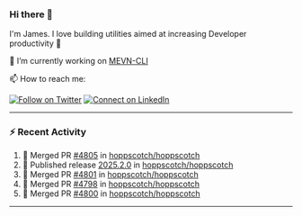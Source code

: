### Hi there 👋

I'm James. I love building utilities aimed at increasing Developer productivity :raised_hands: 

🔭 I’m currently working on [MEVN-CLI](https://github.com/madlabsinc/mevn-cli)

📫 How to reach me:

[![Follow on Twitter](https://img.shields.io/badge/--twitter?label=Twitter&logo=Twitter&style=social)](https://twitter.com/james_madhacks) [![Connect on LinkedIn](https://img.shields.io/badge/--linkedin?label=LinkedIn&logo=LinkedIn&style=social)](https://www.linkedin.com/in/jamesgeorge007)

---

### :zap: Recent Activity

<!--START_SECTION:activity-->
1. 🎉 Merged PR [#4805](https://github.com/hoppscotch/hoppscotch/pull/4805) in [hoppscotch/hoppscotch](https://github.com/hoppscotch/hoppscotch)
2. 🚀 Published release [2025.2.0](https://github.com/hoppscotch/hoppscotch/releases/tag/2025.2.0) in [hoppscotch/hoppscotch](https://github.com/hoppscotch/hoppscotch)
3. 🎉 Merged PR [#4801](https://github.com/hoppscotch/hoppscotch/pull/4801) in [hoppscotch/hoppscotch](https://github.com/hoppscotch/hoppscotch)
4. 🎉 Merged PR [#4798](https://github.com/hoppscotch/hoppscotch/pull/4798) in [hoppscotch/hoppscotch](https://github.com/hoppscotch/hoppscotch)
5. 🎉 Merged PR [#4800](https://github.com/hoppscotch/hoppscotch/pull/4800) in [hoppscotch/hoppscotch](https://github.com/hoppscotch/hoppscotch)
<!--END_SECTION:activity-->

---

<!--
**jamesgeorge007/jamesgeorge007** is a ✨ _special_ ✨ repository because its `README.md` (this file) appears on your GitHub profile.

Here are some ideas to get you started:

- 🌱 I’m currently learning ...
- 👯 I’m looking to collaborate on ...
- 🤔 I’m looking for help with ...
- 💬 Ask me about ...
- 😄 Pronouns: ...
- ⚡ Fun fact: ...
-->
